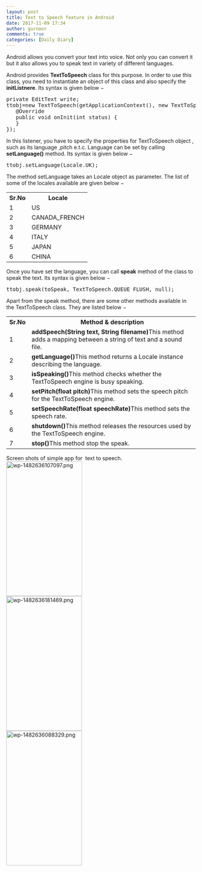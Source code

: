 ```yaml
---
layout: post
title: Text to Speech feature in Android
date: 2017-11-09 17:34
author: gurnoor
comments: true
categories: [Daily Diary]
---
```

Android allows you convert your text into voice. Not only you can convert it but it also allows you to speak text in variety of different languages.

Android provides <b>TextToSpeech</b> class for this purpose. In order to use this class, you need to instantiate an object of this class and also specify the <b>initListnere</b>. Its syntax is given below −
<pre class="prettyprint notranslate prettyprinted"><span class="kwd">private</span> <span class="typ">EditText</span><span class="pln"> write</span><span class="pun">;</span><span class="pln">
ttobj</span><span class="pun">=</span><span class="kwd">new</span> <span class="typ">TextToSpeech</span><span class="pun">(</span><span class="pln">getApplicationContext</span><span class="pun">(),</span> <span class="kwd">new</span> <span class="typ">TextToSpeech</span><span class="pun">.</span><span class="typ">OnInitListener</span><span class="pun">()</span> <span class="pun">{</span>
   <span class="lit">@Override</span>
   <span class="kwd">public</span> <span class="kwd">void</span><span class="pln"> onInit</span><span class="pun">(</span><span class="kwd">int</span><span class="pln"> status</span><span class="pun">)</span> <span class="pun">{</span>
   <span class="pun">}</span>
<span class="pun">});</span></pre>
In this listener, you have to specify the properties for TextToSpeech object , such as its language ,pitch e.t.c. Language can be set by calling <b>setLanguage()</b> method. Its syntax is given below −
<pre class="result notranslate">ttobj.setLanguage(Locale.UK);
</pre>
The method setLanguage takes an Locale object as parameter. The list of some of the locales available are given below −
<table class="table table-bordered">
<tbody>
<tr>
<th>Sr.No</th>
<th>Locale</th>
</tr>
<tr>
<td>1</td>
<td>US</td>
</tr>
<tr>
<td>2</td>
<td>CANADA_FRENCH</td>
</tr>
<tr>
<td>3</td>
<td>GERMANY</td>
</tr>
<tr>
<td>4</td>
<td>ITALY</td>
</tr>
<tr>
<td>5</td>
<td>JAPAN</td>
</tr>
<tr>
<td>6</td>
<td>CHINA</td>
</tr>
</tbody>
</table>
Once you have set the language, you can call <b>speak</b> method of the class to speak the text. Its syntax is given below −
<pre class="prettyprint notranslate prettyprinted"><span class="pln">ttobj</span><span class="pun">.</span><span class="pln">speak</span><span class="pun">(</span><span class="pln">toSpeak</span><span class="pun">,</span> <span class="typ">TextToSpeech</span><span class="pun">.</span><span class="pln">QUEUE_FLUSH</span><span class="pun">,</span> <span class="kwd">null</span><span class="pun">);</span></pre>
Apart from the speak method, there are some other methods available in the TextToSpeech class. They are listed below −
<table class="table table-bordered">
<tbody>
<tr>
<th>Sr.No</th>
<th>Method &amp; description</th>
</tr>
<tr>
<td>1</td>
<td><b>addSpeech(String text, String filename)</b>This method adds a mapping between a string of text and a sound file.</td>
</tr>
<tr>
<td>2</td>
<td><b>getLanguage()</b>This method returns a Locale instance describing the language.</td>
</tr>
<tr>
<td>3</td>
<td><b>isSpeaking()</b>This method checks whether the TextToSpeech engine is busy speaking.</td>
</tr>
<tr>
<td>4</td>
<td><b>setPitch(float pitch)</b>This method sets the speech pitch for the TextToSpeech engine.</td>
</tr>
<tr>
<td>5</td>
<td><b>setSpeechRate(float speechRate)</b>This method sets the speech rate.</td>
</tr>
<tr>
<td>6</td>
<td><b>shutdown()</b>This method releases the resources used by the TextToSpeech engine.</td>
</tr>
<tr>
<td>7</td>
<td><b>stop()</b>This method stop the speak.</td>
</tr>
</tbody>
</table>
Screen shots of simple app for  text to speech.
<div class="tiled-gallery type-rectangular" data-original-width="616" data-carousel-extra="{&quot;blog_id&quot;:119845696,&quot;permalink&quot;:&quot;https:\/\/androidailyblog.wordpress.com\/2016\/09\/08\/text-to-speech\/&quot;,&quot;likes_blog_id&quot;:119845696}">
<div class="gallery-row" data-original-width="616" data-original-height="362">
<div class="gallery-group images-1" data-original-width="206" data-original-height="362">
<div class="tiled-gallery-item tiled-gallery-item-small"><a href="https://androidailyblog.wordpress.com/wp-1482636107097-png/"> <img title="wp-1482636107097.png" src="https://androidailyblog.files.wordpress.com/2016/12/wp-1482636107097.png?w=202&amp;h=358" alt="wp-1482636107097.png" width="202" height="358" data-attachment-id="646" data-orig-file="https://androidailyblog.files.wordpress.com/2016/12/wp-1482636107097.png" data-orig-size="720,1280" data-comments-opened="1" data-image-meta="{&quot;aperture&quot;:&quot;0&quot;,&quot;credit&quot;:&quot;&quot;,&quot;camera&quot;:&quot;&quot;,&quot;caption&quot;:&quot;&quot;,&quot;created_timestamp&quot;:&quot;0&quot;,&quot;copyright&quot;:&quot;&quot;,&quot;focal_length&quot;:&quot;0&quot;,&quot;iso&quot;:&quot;0&quot;,&quot;shutter_speed&quot;:&quot;0&quot;,&quot;title&quot;:&quot;&quot;,&quot;orientation&quot;:&quot;0&quot;}" data-image-title="wp-1482636107097.png" data-image-description="" data-medium-file="https://androidailyblog.files.wordpress.com/2016/12/wp-1482636107097.png?w=169" data-large-file="https://androidailyblog.files.wordpress.com/2016/12/wp-1482636107097.png?w=576" data-original-width="202" data-original-height="358" /> </a></div>
</div>
<div class="gallery-group images-1" data-original-width="205" data-original-height="362">
<div class="tiled-gallery-item tiled-gallery-item-small"><a href="https://androidailyblog.wordpress.com/wp-1482636181469-png/"> <img title="wp-1482636181469.png" src="https://androidailyblog.files.wordpress.com/2016/12/wp-1482636181469.png?w=201&amp;h=358" alt="wp-1482636181469.png" width="201" height="358" data-attachment-id="648" data-orig-file="https://androidailyblog.files.wordpress.com/2016/12/wp-1482636181469.png" data-orig-size="720,1280" data-comments-opened="1" data-image-meta="{&quot;aperture&quot;:&quot;0&quot;,&quot;credit&quot;:&quot;&quot;,&quot;camera&quot;:&quot;&quot;,&quot;caption&quot;:&quot;&quot;,&quot;created_timestamp&quot;:&quot;0&quot;,&quot;copyright&quot;:&quot;&quot;,&quot;focal_length&quot;:&quot;0&quot;,&quot;iso&quot;:&quot;0&quot;,&quot;shutter_speed&quot;:&quot;0&quot;,&quot;title&quot;:&quot;&quot;,&quot;orientation&quot;:&quot;0&quot;}" data-image-title="wp-1482636181469.png" data-image-description="" data-medium-file="https://androidailyblog.files.wordpress.com/2016/12/wp-1482636181469.png?w=169" data-large-file="https://androidailyblog.files.wordpress.com/2016/12/wp-1482636181469.png?w=576" data-original-width="201" data-original-height="358" /> </a></div>
</div>
<div class="gallery-group images-1" data-original-width="205" data-original-height="362">
<div class="tiled-gallery-item tiled-gallery-item-small"><a href="https://androidailyblog.wordpress.com/wp-1482636088329-png/"> <img title="wp-1482636088329.png" src="https://androidailyblog.files.wordpress.com/2016/12/wp-1482636088329.png?w=201&amp;h=358" alt="wp-1482636088329.png" width="201" height="358" data-attachment-id="645" data-orig-file="https://androidailyblog.files.wordpress.com/2016/12/wp-1482636088329.png" data-orig-size="720,1280" data-comments-opened="1" data-image-meta="{&quot;aperture&quot;:&quot;0&quot;,&quot;credit&quot;:&quot;&quot;,&quot;camera&quot;:&quot;&quot;,&quot;caption&quot;:&quot;&quot;,&quot;created_timestamp&quot;:&quot;0&quot;,&quot;copyright&quot;:&quot;&quot;,&quot;focal_length&quot;:&quot;0&quot;,&quot;iso&quot;:&quot;0&quot;,&quot;shutter_speed&quot;:&quot;0&quot;,&quot;title&quot;:&quot;&quot;,&quot;orientation&quot;:&quot;0&quot;}" data-image-title="wp-1482636088329.png" data-image-description="" data-medium-file="https://androidailyblog.files.wordpress.com/2016/12/wp-1482636088329.png?w=169" data-large-file="https://androidailyblog.files.wordpress.com/2016/12/wp-1482636088329.png?w=576" data-original-width="201" data-original-height="358" /> </a></div>
</div>
</div>
</div>
